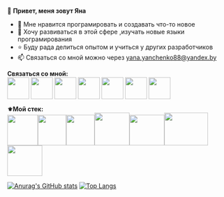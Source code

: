 
 👋 <strong>Привет, меня зовут Яна</strong>
- 👾 Мне нравится програмировать и создавать что-то новое
- 🧐 Хочу развиваться в этой сфере ,изучать новые языки програмирования
- ⭐️ Буду рада делиться опытом и учиться у других разработчиков
- 📫 Связаться со мной можно через yana.yanchenko88@yandex.by


<strong>Связаться со мной: </strong>
<br />
<a href="mailto: yana.yanchenko88@yandex.com" target="blank"><img align="center" src="https://user-images.githubusercontent.com/82964950/132548062-107fdc94-a387-464c-bf89-3a83c8b92679.png" alt="" height="50" width="50" /></a>
<a href="https://www.facebook.com/people/%D0%AF%D0%BD%D0%B0-%D0%AF%D0%BD%D1%87%D0%B5%D0%BD%D0%BA%D0%BE/100008831523353/" target="blank"><img align="center" src="https://user-images.githubusercontent.com/82964950/132549247-9d3c7c64-f2fb-415e-a2d3-3343bfa2f58d.png" alt="" height="50" width="50" /></a>
<a href="https://t.me/yanayanchenko88" target="blank"><img align="center" src="https://user-images.githubusercontent.com/82964950/132549157-bbd31a67-b813-43df-b834-7d2a0e20ceaf.png" alt="" height="50" width="50" /></a>
<a href="https://www.linkedin.com/in/yana-yanchenko/" target="blank"><img align="center" src="https://user-images.githubusercontent.com/82964950/132547316-852b9fa5-e0a5-4ada-bcbb-1db0aeeb0a73.png" alt="" height="50" width="50" /></a>
<a href="https://wa.me/+375447582060" target="blank"><img align="center" src="https://user-images.githubusercontent.com/82964950/132549942-57ec7c67-3203-4384-8b98-669620d31237.png" alt="" height="50" width="50" /></a>
<a href="https://www.instagram.com/yana_yanchenk0/" target="blank"><img align="center" src="https://user-images.githubusercontent.com/82964950/132548618-f608f741-11ee-4714-b89a-700b8da677e0.png" alt="" height="50" width="50" /></a>
<a href="https://vk.com/id339196344" target="blank"><img align="center" src="https://user-images.githubusercontent.com/82964950/132550014-62422cbd-3232-46f1-8930-57a1142a14cc.png" alt="" height="50" width="50" /></a>



<strong>⚜️Мой стек: </strong>
<br />
<img src="https://user-images.githubusercontent.com/82964950/132123295-cddd513a-fd9c-4a49-940e-e3d6cd167c79.png" width="70"/><img src="https://user-images.githubusercontent.com/82964950/132123199-3c3d903c-0389-47f2-86dc-e525476667bc.png" width="65" height="70"/><img src="https://user-images.githubusercontent.com/82964950/132123313-be93eeda-1fab-455e-a238-e2e1f4434b54.png" width="65" height="70"/><img src="https://user-images.githubusercontent.com/82964950/132123630-b7d59158-6a89-4de0-8d49-3137f3c7d15f.png" width="80" height="75"/><img src="https://user-images.githubusercontent.com/82964950/132123711-fd651e85-1128-4ce5-9147-8b4e43ffef3e.png" width="80" height="70"/><img src="https://user-images.githubusercontent.com/82964950/132123744-a7a91dd7-bf58-4b84-81a2-ffcdb58e5050.png" width="100" height="75"/><img src="https://user-images.githubusercontent.com/82964950/132123776-0c43ad9d-19b9-4ed1-9cd1-6189bfb16748.png" width="80" height="70"/>



[![Anurag's GitHub stats](https://github-readme-stats.vercel.app/api?username=yana-yanchenko)](https://github.com/anuraghazra/github-readme-stats)
[![Top Langs](https://github-readme-stats.vercel.app/api/top-langs/?username=yana-yanchenko)](https://github.com/anuraghazra/github-readme-stats)


<!---
yana-yanchenko/yana-yanchenko is a ✨ special ✨ repository because its `README.md` (this file) appears on your GitHub profile.
You can click the Preview link to take a look at your changes.
--->
